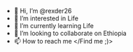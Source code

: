 - 👋 Hi, I’m @rexder26
- 👀 I’m interested in Life
- 🌱 I’m currently learning Life
- 💞️ I’m looking to collaborate on Ethiopia
- 📫 How to reach me </Find me ;)>

<!---
rexder26/rexder26 is a ✨ special ✨ repository because its `README.md` (this file) appears on your GitHub profile.
You can click the Preview link to take a look at your changes.
--->
